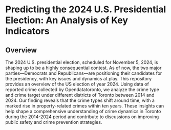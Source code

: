# Predicting the 2024 U.S. Presidential Election: An Analysis of Key Indicators

## Overview

The 2024 U.S. presidential election, scheduled for November 5, 2024, is shaping up to be a highly consequential contest. As of now, the two major parties—Democrats and Republicans—are positioning their candidates for the presidency, with key issues and dynamics at play.
This repository provides an overview of the US election of year 2024. Using data of reported crime collected by Opendatatoronto, we analyze the crime type and crime target under different districts of Toronto between 2014 and 2024. Our finding reveals that the crime types shift around time, with a marked rise in property-related crimes within ten years. These insights can help shape a comprehensive understanding of crime dynamics in Toronto during the 2014-2024 period and contribute to discussions on improving public safety and crime prevention strategies.
